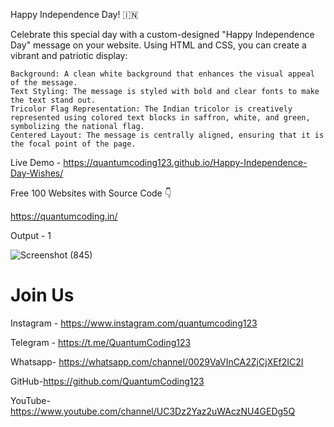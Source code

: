Happy Independence Day! 🇮🇳

Celebrate this special day with a custom-designed "Happy Independence Day" message on your website. Using HTML and CSS, you can create a vibrant and patriotic display:

    Background: A clean white background that enhances the visual appeal of the message.
    Text Styling: The message is styled with bold and clear fonts to make the text stand out.
    Tricolor Flag Representation: The Indian tricolor is creatively represented using colored text blocks in saffron, white, and green, symbolizing the national flag.
    Centered Layout: The message is centrally aligned, ensuring that it is the focal point of the page.

Live Demo - https://quantumcoding123.github.io/Happy-Independence-Day-Wishes/

Free 100 Websites with Source Code 👇

https://quantumcoding.in/

Output - 1

![Screenshot (845)](https://github.com/user-attachments/assets/e94f6f95-e211-455a-9f8f-83b6f50802d6)

# Join Us

Instagram - https://www.instagram.com/quantumcoding123

Telegram - https://t.me/QuantumCoding123

Whatsapp- https://whatsapp.com/channel/0029VaVInCA2ZjCjXEf2IC2I

GitHub-https://github.com/QuantumCoding123

YouTube-https://www.youtube.com/channel/UC3Dz2Yaz2uWAczNU4GEDg5Q
